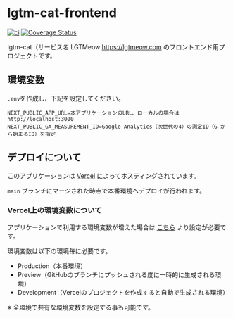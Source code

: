 # lgtm-cat-frontend

[![ci](https://github.com/nekochans/lgtm-cat-frontend/actions/workflows/ci.yml/badge.svg)](https://github.com/nekochans/lgtm-cat-frontend/actions/workflows/ci.yml)
[![Coverage Status](https://coveralls.io/repos/github/nekochans/lgtm-cat-frontend/badge.svg?branch=main)](https://coveralls.io/github/nekochans/lgtm-cat-frontend?branch=main)

lgtm-cat（サービス名 LGTMeow https://lgtmeow.com  のフロントエンド用プロジェクトです。

## 環境変数

`.env`を作成し、下記を設定してください。

```
NEXT_PUBLIC_APP_URL=本アプリケーションのURL、ローカルの場合は http://localhost:3000
NEXT_PUBLIC_GA_MEASUREMENT_ID=Google Analytics（次世代の4）の測定ID（G-から始まるID）を指定
```

## デプロイについて

このアプリケーションは [Vercel](https://vercel.com) によってホスティングされています。 

`main` ブランチにマージされた時点で本番環境へデプロイが行われます。

### Vercel上の環境変数について

アプリケーションで利用する環境変数が増えた場合は [こちら](https://vercel.com/nekochans/lgtm-cat-frontend/settings/environment-variables) より設定が必要です。

環境変数は以下の環境毎に必要です。

- Production（本番環境）
- Preview（GitHubのブランチにプッシュされる度に一時的に生成される環境）
- Development（Vercelのプロジェクトを作成すると自動で生成される環境）

※ 全環境で共有な環境変数を設定する事も可能です。
